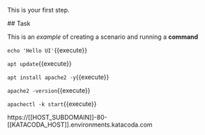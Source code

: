 This is your first step.

## Task

This is an _example_ of creating a scenario and running a **command**

`echo 'Hello UI'`{{execute}}

`apt update`{{execute}}

`apt install apache2 -y`{{execute}}

`apache2 -version`{{execute}}

`apachectl -k start`{{execute}}

https://[[HOST_SUBDOMAIN]]-80-[[KATACODA_HOST]].environments.katacoda.com


